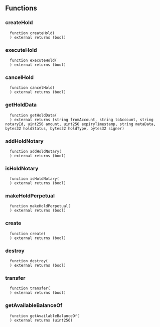 


## Functions
### createHold
```solidity
  function createHold(
  ) external returns (bool)
```




### executeHold
```solidity
  function executeHold(
  ) external returns (bool)
```




### cancelHold
```solidity
  function cancelHold(
  ) external returns (bool)
```




### getHoldData
```solidity
  function getHoldData(
  ) external returns (string fromAccount, string toAccount, string notaryId, uint256 amount, uint256 expiryTimestamp, string metaData, bytes32 holdStatus, bytes32 holdType, bytes32 signer)
```




### addHoldNotary
```solidity
  function addHoldNotary(
  ) external returns (bool)
```




### isHoldNotary
```solidity
  function isHoldNotary(
  ) external returns (bool)
```




### makeHoldPerpetual
```solidity
  function makeHoldPerpetual(
  ) external returns (bool)
```




### create
```solidity
  function create(
  ) external returns (bool)
```




### destroy
```solidity
  function destroy(
  ) external returns (bool)
```




### transfer
```solidity
  function transfer(
  ) external returns (bool)
```




### getAvailableBalanceOf
```solidity
  function getAvailableBalanceOf(
  ) external returns (uint256)
```




